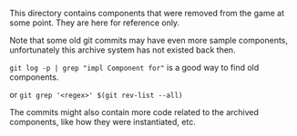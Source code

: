 This directory contains components that were removed from the game at some point. They are here for reference only.

Note that some old git commits may have even more sample components, unfortunately this archive system has
not existed back then.

`git log -p | grep "impl Component for"` is a good way to find old components.

or `git grep '<regex>' $(git rev-list --all)`

The commits might also contain more code related to the archived components, like how they
were instantiated, etc.